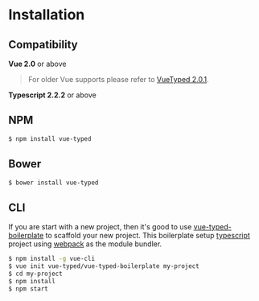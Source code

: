 # Installation

## Compatibility
**Vue 2.0** or above

> For older Vue supports please refer to [VueTyped 2.0.1](https://github.com/vue-typed/vue-typed/tree/v2.0.1).

**Typescript 2.2.2** or above


## NPM
```bash
$ npm install vue-typed
```

## Bower
```bash
$ bower install vue-typed
```

## CLI
If you are start with a new project, then it's good to use [vue-typed-boilerplate](https://github.com/budiadiono/vue-typed-boilerplate) to scaffold your new project.
This boilerplate setup [typescript](typescriptlang.org) project using [webpack](http://webpack.github.io/) as the module bundler.

```bash
$ npm install -g vue-cli
$ vue init vue-typed/vue-typed-boilerplate my-project
$ cd my-project
$ npm install
$ npm start
```

